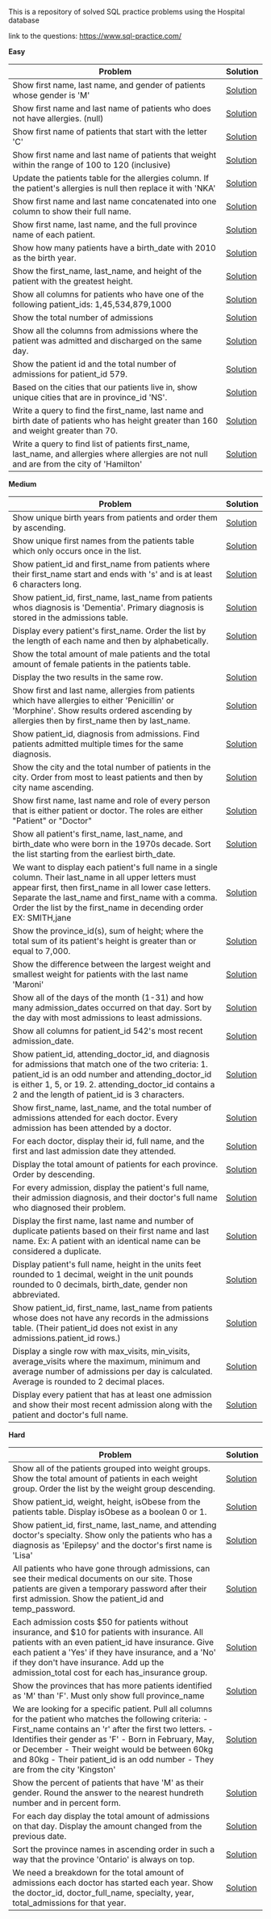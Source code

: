 This is a repository of solved SQL practice problems using the Hospital database

link to the questions: https://www.sql-practice.com/

<b>Easy</b>

| Problem  | Solution |
| ------------- | ------------- |
| Show first name, last name, and gender of patients whose gender is 'M' | [Solution](https://github.com/apmiravite/SQL/blob/SQL-Practice-Easy/Hospital%20database/easy/filter%20male%20patients.sql) |
| Show first name and last name of patients who does not have allergies. (null) | [Solution](https://github.com/apmiravite/SQL/blob/SQL-Practice-Easy/Hospital%20database/easy/no%20allergies%20filter.sql) |
| Show first name of patients that start with the letter 'C' | [Solution](https://github.com/apmiravite/SQL/blob/SQL-Practice-Easy/Hospital%20database/easy/first%20names%20starting%20with%20C.sql) |
| Show first name and last name of patients that weight within the range of 100 to 120 (inclusive) | [Solution](https://github.com/apmiravite/SQL/blob/SQL-Practice-Easy/Hospital%20database/easy/patient%20weight%20between%20100%20and%20120.sql) |
| Update the patients table for the allergies column. If the patient's allergies is null then replace it with 'NKA' | [Solution](https://github.com/apmiravite/SQL/blob/SQL-Practice-Easy/Hospital%20database/easy/NKA.sql) |
| Show first name and last name concatenated into one column to show their full name. | [Solution](https://github.com/apmiravite/SQL/blob/SQL-Practice-Easy/Hospital%20database/easy/concatenate%20first%20and%20last%20name.sql) |
| Show first name, last name, and the full province name of each patient. | [Solution](https://github.com/apmiravite/SQL/blob/SQL-Practice-Easy/Hospital%20database/easy/patients%20and%20province%20names.sql) |
| Show how many patients have a birth_date with 2010 as the birth year. | [Solution](https://github.com/apmiravite/SQL/blob/SQL-Practice-Easy/Hospital%20database/easy/select%20patients%20born%20in%202010.sql) |
| Show the first_name, last_name, and height of the patient with the greatest height. | [Solution](https://github.com/apmiravite/SQL/blob/SQL-Practice-Easy/Hospital%20database/easy/tallest%20patient.sql) |
| Show all columns for patients who have one of the following patient_ids: 1,45,534,879,1000 | [Solution](https://github.com/apmiravite/SQL/blob/SQL-Practice-Easy/Hospital%20database/easy/select%20patient%20IDs.sql) |
| Show the total number of admissions | [Solution](https://github.com/apmiravite/SQL/blob/SQL-Practice-Easy/Hospital%20database/easy/admission%20count.sql) |
| Show all the columns from admissions where the patient was admitted and discharged on the same day. | [Solution](https://github.com/apmiravite/SQL/blob/SQL-Practice-Easy/Hospital%20database/easy/same%20day%20discharge.sql) |
| Show the patient id and the total number of admissions for patient_id 579. | [Solution](https://github.com/apmiravite/SQL/blob/SQL-Practice-Easy/Hospital%20database/easy/patient%20579.sql) |
| Based on the cities that our patients live in, show unique cities that are in province_id 'NS'. | [Solution](https://github.com/apmiravite/SQL/blob/SQL-Practice-Easy/Hospital%20database/easy/distinct%20cities%20in%20NS.sql) |
| Write a query to find the first_name, last name and birth date of patients who has height greater than 160 and weight greater than 70. | [Solution](https://github.com/apmiravite/SQL/blob/SQL-Practice-Easy/Hospital%20database/easy/height%3E%20160%20and%20weight%20%3E70.sql) |
| Write a query to find list of patients first_name, last_name, and allergies where allergies are not null and are from the city of 'Hamilton' | [Solution](https://github.com/apmiravite/SQL/blob/SQL-Practice-Easy/Hospital%20database/easy/patients%20with%20allergies%20from%20Hamilton.sql) |

<b>Medium</b>

| Problem  | Solution |
| ------------- | ------------- |
| Show unique birth years from patients and order them by ascending. | [Solution](https://github.com/apmiravite/SQL/blob/SQL-Practice-Medium/Hospital%20database/SQL%20Practice%20Medium/unique%20birth%20years.sql) |
| Show unique first names from the patients table which only occurs once in the list. | [Solution](https://github.com/apmiravite/SQL/blob/SQL-Practice-Medium/Hospital%20database/SQL%20Practice%20Medium/unique%20first%20names.sql) |
| Show patient_id and first_name from patients where their first_name start and ends with 's' and is at least 6 characters long.| [Solution](https://github.com/apmiravite/SQL/blob/SQL-Practice-Medium/Hospital%20database/SQL%20Practice%20Medium/select%20first%20names%20that%20starts%20and%20ends%20with%20S%2C%20at%20least%206%20characters.sql) |
| Show patient_id, first_name, last_name from patients whos diagnosis is 'Dementia'. Primary diagnosis is stored in the admissions table.| [Solution](https://github.com/apmiravite/SQL/blob/SQL-Practice-Medium/Hospital%20database/SQL%20Practice%20Medium/select%20patients%20diagnosed%20with%20dementia.sql) |
| Display every patient's first_name. Order the list by the length of each name and then by alphabetically.| [Solution](https://github.com/apmiravite/SQL/blob/SQL-Practice-Medium/Hospital%20database/SQL%20Practice%20Medium/order%20the%20first%20name%20according%20to%20length%2C%20then%20alphabetically.sql) |
| Show the total amount of male patients and the total amount of female patients in the patients table.
Display the two results in the same row. | [Solution](https://github.com/apmiravite/SQL/blob/SQL-Practice-Medium/Hospital%20database/SQL%20Practice%20Medium/count%20male%20and%20female%20patients.sql) |
| Show first and last name, allergies from patients which have allergies to either 'Penicillin' or 'Morphine'. Show results ordered ascending by allergies then by first_name then by last_name. | [Solution](https://github.com/apmiravite/SQL/blob/SQL-Practice-Medium/Hospital%20database/SQL%20Practice%20Medium/patients%20allergic%20to%20penicillin%20or%20morphine.sql) |
| Show patient_id, diagnosis from admissions. Find patients admitted multiple times for the same diagnosis.| [Solution](https://github.com/apmiravite/SQL/blob/SQL-Practice-Medium/Hospital%20database/SQL%20Practice%20Medium/patients%20admitted%20multiple%20times%20for%20the%20same%20diagnosis.sql) |
| Show the city and the total number of patients in the city. Order from most to least patients and then by city name ascending.| [Solution](https://github.com/apmiravite/SQL/blob/SQL-Practice-Medium/Hospital%20database/SQL%20Practice%20Medium/total%20number%20of%20patients%20per%20city.sql) |
| Show first name, last name and role of every person that is either patient or doctor. The roles are either "Patient" or "Doctor"| [Solution](https://github.com/apmiravite/SQL/blob/SQL-Practice-Medium/Hospital%20database/SQL%20Practice%20Medium/patient%20or%20doctor.sql) |
| Show all patient's first_name, last_name, and birth_date who were born in the 1970s decade. Sort the list starting from the earliest birth_date.| [Solution](https://github.com/apmiravite/SQL/blob/SQL-Practice-Medium/Hospital%20database/SQL%20Practice%20Medium/born%20in%20the%201970s.sql) |
| We want to display each patient's full name in a single column. Their last_name in all upper letters must appear first, then first_name in all lower case letters. Separate the last_name and first_name with a comma. Order the list by the first_name in decending order EX: SMITH,jane| [Solution](https://github.com/apmiravite/SQL/blob/SQL-Practice-Medium/Hospital%20database/SQL%20Practice%20Medium/names%20in%20one%20column.sql) |
| Show the province_id(s), sum of height; where the total sum of its patient's height is greater than or equal to 7,000. | [Solution](https://github.com/apmiravite/SQL/blob/SQL-Practice-Medium/Hospital%20database/SQL%20Practice%20Medium/greater%20than%207000.sql) |
| Show the difference between the largest weight and smallest weight for patients with the last name 'Maroni'| [Solution](https://github.com/apmiravite/SQL/blob/SQL-Practice-Medium/Hospital%20database/SQL%20Practice%20Medium/difference%20in%20weights.sql) |
| Show all of the days of the month (1-31) and how many admission_dates occurred on that day. Sort by the day with most admissions to least admissions. | [Solution](https://github.com/apmiravite/SQL/blob/SQL-Practice-Medium/Hospital%20database/SQL%20Practice%20Medium/admits%20per%20day.sql) |
| Show all columns for patient_id 542's most recent admission_date.| [Solution](https://github.com/apmiravite/SQL/blob/SQL-Practice-Medium/Hospital%20database/SQL%20Practice%20Medium/patient%20542.sql) |
| Show patient_id, attending_doctor_id, and diagnosis for admissions that match one of the two criteria: 1. patient_id is an odd number and attending_doctor_id is either 1, 5, or 19. 2. attending_doctor_id contains a 2 and the length of patient_id is 3 characters.| [Solution](https://github.com/apmiravite/SQL/blob/SQL-Practice-Medium/Hospital%20database/SQL%20Practice%20Medium/multiple%20filters.sql) |
| Show first_name, last_name, and the total number of admissions attended for each doctor. Every admission has been attended by a doctor.| [Solution](https://github.com/apmiravite/SQL/blob/SQL-Practice-Medium/Hospital%20database/SQL%20Practice%20Medium/admissions%20per%20doctor.sql) |
| For each doctor, display their id, full name, and the first and last admission date they attended.| [Solution](https://github.com/apmiravite/SQL/blob/SQL-Practice-Medium/Hospital%20database/SQL%20Practice%20Medium/first%20and%20last%20admits%20per%20doctor.sql) |
| Display the total amount of patients for each province. Order by descending. | [Solution](https://github.com/apmiravite/SQL/blob/SQL-Practice-Medium/Hospital%20database/SQL%20Practice%20Medium/patients%20per%20province%20desc.sql) |
| For every admission, display the patient's full name, their admission diagnosis, and their doctor's full name who diagnosed their problem.| [Solution](https://github.com/apmiravite/SQL/blob/SQL-Practice-Medium/Hospital%20database/SQL%20Practice%20Medium/who%20gave%20the%20diagnosis.sql) |
| Display the first name, last name and number of duplicate patients based on their first name and last name. Ex: A patient with an identical name can be considered a duplicate. | [Solution](https://github.com/apmiravite/SQL/blob/SQL-Practice-Medium/Hospital%20database/SQL%20Practice%20Medium/duplicate%20patients.sql) |
| Display patient's full name, height in the units feet rounded to 1 decimal, weight in the unit pounds rounded to 0 decimals, birth_date, gender non abbreviated.| [Solution](https://github.com/apmiravite/SQL/blob/SQL-Practice-Medium/Hospital%20database/SQL%20Practice%20Medium/patient%20vital%20statistics.sql) |
| Show patient_id, first_name, last_name from patients whose does not have any records in the admissions table. (Their patient_id does not exist in any admissions.patient_id rows.)| [Solution](https://github.com/apmiravite/SQL/blob/SQL-Practice-Medium/Hospital%20database/SQL%20Practice%20Medium/not%20in%20admissions%20table.sql) |
| Display a single row with max_visits, min_visits, average_visits where the maximum, minimum and average number of admissions per day is calculated. Average is rounded to 2 decimal places.| [Solution](https://github.com/apmiravite/SQL/blob/SQL-Practice-Medium/Hospital%20database/SQL%20Practice%20Medium/max%20and%20min%20admits%20per%20day.sql) |
| Display every patient that has at least one admission and show their most recent admission along with the patient and doctor's full name. | [Solution](https://github.com/apmiravite/SQL/blob/SQL-Practice-Medium/Hospital%20database/SQL%20Practice%20Medium/last%20admit%20per%20patient.sql) |

<b>Hard</b>

| Problem  | Solution |
| ------------- | ------------- |
| Show all of the patients grouped into weight groups. Show the total amount of patients in each weight group. Order the list by the weight group descending.| [Solution](https://github.com/apmiravite/SQL/tree/SQL-Practice-Hard/Hospital%20database/SQL%20Practice%20Hard) |
| Show patient_id, weight, height, isObese from the patients table. Display isObese as a boolean 0 or 1. | [Solution](https://github.com/apmiravite/SQL/blob/SQL-Practice-Hard/Hospital%20database/SQL%20Practice%20Hard/obese%20checker.sql) |
| Show patient_id, first_name, last_name, and attending doctor's specialty. Show only the patients who has a diagnosis as 'Epilepsy' and the doctor's first name is 'Lisa'| [Solution](https://github.com/apmiravite/SQL/blob/SQL-Practice-Hard/Hospital%20database/SQL%20Practice%20Hard/epileptic%20patients%20handled%20by%20dr%20lisa.sql) |
| All patients who have gone through admissions, can see their medical documents on our site. Those patients are given a temporary password after their first admission. Show the patient_id and temp_password.| [Solution](https://github.com/apmiravite/SQL/blob/SQL-Practice-Hard/Hospital%20database/SQL%20Practice%20Hard/temp%20password.sql) |
| Each admission costs $50 for patients without insurance, and $10 for patients with insurance. All patients with an even patient_id have insurance. Give each patient a 'Yes' if they have insurance, and a 'No' if they don't have insurance. Add up the admission_total cost for each has_insurance group.| [Solution](https://github.com/apmiravite/SQL/blob/SQL-Practice-Hard/Hospital%20database/SQL%20Practice%20Hard/cost%20with%20and%20wo%20insurance.sql) |
| Show the provinces that has more patients identified as 'M' than 'F'. Must only show full province_name| [Solution](https://github.com/apmiravite/SQL/blob/SQL-Practice-Hard/Hospital%20database/SQL%20Practice%20Hard/provinces%20with%20more%20males%20than%20females.sql) |
| We are looking for a specific patient. Pull all columns for the patient who matches the following criteria: - First_name contains an 'r' after the first two letters. - Identifies their gender as 'F' - Born in February, May, or December - Their weight would be between 60kg and 80kg - Their patient_id is an odd number - They are from the city 'Kingston'| [Solution](https://github.com/apmiravite/SQL/blob/SQL-Practice-Hard/Hospital%20database/SQL%20Practice%20Hard/patient%20satisfying%20all%20conditions.sql) |
| Show the percent of patients that have 'M' as their gender. Round the answer to the nearest hundreth number and in percent form.| [Solution](https://github.com/apmiravite/SQL/blob/SQL-Practice-Hard/Hospital%20database/SQL%20Practice%20Hard/percentage%20of%20male%20patients.sql) |
| For each day display the total amount of admissions on that day. Display the amount changed from the previous date.| [Solution](https://github.com/apmiravite/SQL/blob/SQL-Practice-Hard/Hospital%20database/SQL%20Practice%20Hard/change%20from%20previous%20day.sql) |
| Sort the province names in ascending order in such a way that the province 'Ontario' is always on top.| [Solution](https://github.com/apmiravite/SQL/blob/SQL-Practice-Hard/Hospital%20database/SQL%20Practice%20Hard/sort%20but%20ontario%20at%20the%20top.sql) |
| We need a breakdown for the total amount of admissions each doctor has started each year. Show the doctor_id, doctor_full_name, specialty, year, total_admissions for that year.| [Solution](https://github.com/apmiravite/SQL/blob/SQL-Practice-Hard/Hospital%20database/SQL%20Practice%20Hard/admits%20per%20doctor%20per%20year.sql) |

